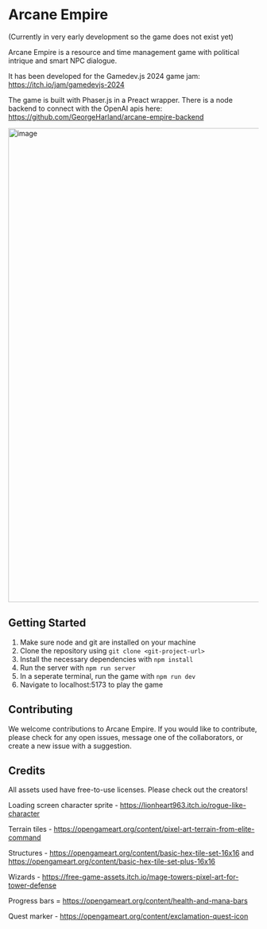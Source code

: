 # Arcane Empire

(Currently in very early development so the game does not exist yet)

Arcane Empire is a resource and time management game with political intrique and smart NPC dialogue.

It has been developed for the Gamedev.js 2024 game jam: https://itch.io/jam/gamedevjs-2024

The game is built with Phaser.js in a Preact wrapper. There is a node backend to connect with the OpenAI apis here: https://github.com/GeorgeHarland/arcane-empire-backend

<img width="952" alt="image" src="https://github.com/GeorgeHarland/arcane-empire/assets/37070520/35de4e8d-418a-46ac-b94f-a7c4ea3a8372">

## Getting Started

1. Make sure node and git are installed on your machine
2. Clone the repository using `git clone <git-project-url>`
3. Install the necessary dependencies with `npm install`
4. Run the server with `npm run server`
5. In a seperate terminal, run the game with `npm run dev`
6. Navigate to localhost:5173 to play the game

## Contributing

We welcome contributions to Arcane Empire. If you would like to contribute, please check for any open issues, message one of the collaborators, or create a new issue with a suggestion.

## Credits

All assets used have free-to-use licenses. Please check out the creators!

Loading screen character sprite - https://lionheart963.itch.io/rogue-like-character

Terrain tiles - https://opengameart.org/content/pixel-art-terrain-from-elite-command

Structures - https://opengameart.org/content/basic-hex-tile-set-16x16 and https://opengameart.org/content/basic-hex-tile-set-plus-16x16

Wizards - https://free-game-assets.itch.io/mage-towers-pixel-art-for-tower-defense

Progress bars = https://opengameart.org/content/health-and-mana-bars

Quest marker - https://opengameart.org/content/exclamation-quest-icon
